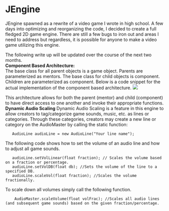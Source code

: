 
# JEngine
JEngine spawned as a rewrite of a video game I wrote in high school. A few days into optimizing and reorganizing the code, I decided to create a full fledged 2D game engine. There are still a few bugs to iron out and areas I need to address but regardless, it is possible for anyone to make a video game utilizing this engine.

The following write up will be updated over the course of the next two months.
<br>
**Component Based Architecture:**</br>
The base class for all parent objects is a game object. Parents are parameterized as mentors. 
The base class for child objects is component. Children are parameterized as component.
Below is a code snippet for the actual implementation of the component based architecture.
![](https://i.imgur.com/0u7bTDk.png)

This architecture allows for both the parent (mentor) and child (component) to have direct access to one another and invoke their appropriate functions. 
<br>
**Dynamic Audio Scaling**
Dynamic Audio Scaling is a feature in this engine to allow creators to tag/categorize game sounds, music, etc. as lines or categories. Through these categories, creators may create a new line or category on the AudioMaster by calling the static function:

       AudioLine audioLine = new AudioLine("Your line name");
The following code shows how to set the volume of an audio line and how to adjust all game sounds.

	   audioLine.setVolLinear(float fraction); // Scales the volume based on a fraction or percentage.
	   audioLine.setVolDB(float db); //Sets the volume of the line to a specified DB.
	   audioLine.scaleVol(float fraction); //Scales the volume fractionally. 

To scale down all volumes simply call the following function.

	    AudioMaster.scaleVolume(float volFrac); //Scales all audio lines (and subsequent game sounds) based on the given fraction/percentage.

